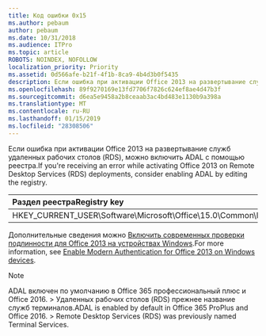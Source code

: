 ```yaml
---
title: Код ошибки 0x15
ms.author: pebaum
author: pebaum
ms.date: 10/31/2018
ms.audience: ITPro
ms.topic: article
ROBOTS: NOINDEX, NOFOLLOW
localization_priority: Priority
ms.assetid: 0d566afe-b21f-4f1b-8ca9-4b4d3b0f5435
description: Если ошибка при активации Office 2013 на развертывание служб удаленных рабочих столов (RDS), можно включить ADAL с помощью реестра.
ms.openlocfilehash: 89f9270169e13fd7706f7826c624ef8ae4d47b3f
ms.sourcegitcommit: d6ea5e9458a2b8ceaab3ac4bd483e1130b9a398a
ms.translationtype: MT
ms.contentlocale: ru-RU
ms.lasthandoff: 01/15/2019
ms.locfileid: "28308506"
---
```

<span data-ttu-id="6f11b-103">Если ошибка при активации Office 2013 на развертывание служб удаленных рабочих столов (RDS), можно включить ADAL с помощью реестра.</span><span class="sxs-lookup"><span data-stu-id="6f11b-103">If you're receiving an error while activating Office 2013 on Remote Desktop Services (RDS) deployments, consider enabling ADAL by editing the registry.</span></span> 
  
|<span data-ttu-id="6f11b-104">**Раздел реестра**</span><span class="sxs-lookup"><span data-stu-id="6f11b-104">**Registry key**</span></span>|<span data-ttu-id="6f11b-105">**Тип**</span><span class="sxs-lookup"><span data-stu-id="6f11b-105">**Type**</span></span>|<span data-ttu-id="6f11b-106">**Значение**</span><span class="sxs-lookup"><span data-stu-id="6f11b-106">**Value**</span></span>|
|:-----|:-----|:-----|
|<span data-ttu-id="6f11b-107">HKEY_CURRENT_USER\Software\Microsoft\Office\15.0\Common\Identity\EnableADAL</span><span class="sxs-lookup"><span data-stu-id="6f11b-107">HKEY_CURRENT_USER\Software\Microsoft\Office\15.0\Common\Identity\EnableADAL</span></span>  <br/> |<span data-ttu-id="6f11b-108">REG_DWORD</span><span class="sxs-lookup"><span data-stu-id="6f11b-108">REG_DWORD</span></span>  <br/> |<span data-ttu-id="6f11b-109">1</span><span class="sxs-lookup"><span data-stu-id="6f11b-109">1</span></span>  <br/> |
   
<span data-ttu-id="6f11b-110">Дополнительные сведения можно [Включить современных проверки подлинности для Office 2013 на устройствах Windows](https://docs.microsoft.com/office365/admin/security-and-compliance/enable-modern-authentication).</span><span class="sxs-lookup"><span data-stu-id="6f11b-110">For more information, see [Enable Modern Authentication for Office 2013 on Windows devices](https://docs.microsoft.com/office365/admin/security-and-compliance/enable-modern-authentication).</span></span>
  
> [!NOTE]
>  <span data-ttu-id="6f11b-p101">ADAL включен по умолчанию в Office 365 профессиональный плюс и Office 2016. > Удаленных рабочих столов (RDS) прежнее название служб терминалов.</span><span class="sxs-lookup"><span data-stu-id="6f11b-p101">ADAL is enabled by default in Office 365 ProPlus and Office 2016. >  Remote Desktop Services (RDS) was previously named Terminal Services.</span></span> 
  

